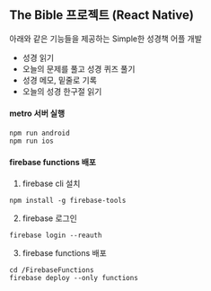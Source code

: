 
## The Bible 프로젝트 (React Native)

아래와 같은 기능들을 제공하는 Simple한 성경책 어플 개발

  * 성경 읽기
  * 오늘의 문제를 풀고 성경 퀴즈 풀기
  * 성경 메모, 밑줄로 기록
  * 오늘의 성경 한구절 읽기
  
#### metro 서버 실행

```shell
npm run android
npm run ios
```


#### firebase functions 배포

1. firebase cli 설치
```shell
npm install -g firebase-tools
```

2. firebase 로그인
```shell
firebase login --reauth
```

3. firebase functions 배포
```shell
cd /FirebaseFunctions
firebase deploy --only functions
```

